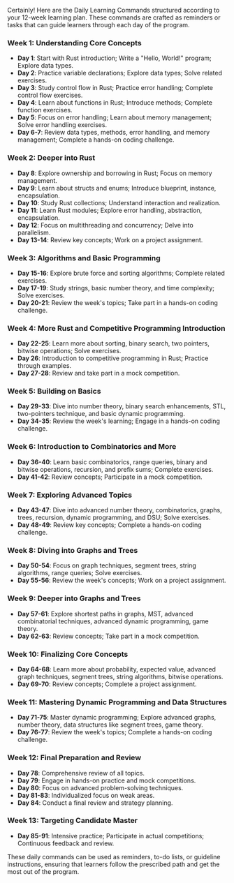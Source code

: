 Certainly! Here are the Daily Learning Commands structured according to your 12-week learning plan. These commands are crafted as reminders or tasks that can guide learners through each day of the program.

### **Week 1: Understanding Core Concepts**
- **Day 1**: Start with Rust introduction; Write a "Hello, World!" program; Explore data types.
- **Day 2**: Practice variable declarations; Explore data types; Solve related exercises.
- **Day 3**: Study control flow in Rust; Practice error handling; Complete control flow exercises.
- **Day 4**: Learn about functions in Rust; Introduce methods; Complete function exercises.
- **Day 5**: Focus on error handling; Learn about memory management; Solve error handling exercises.
- **Day 6-7**: Review data types, methods, error handling, and memory management; Complete a hands-on coding challenge.

### **Week 2: Deeper into Rust**
- **Day 8**: Explore ownership and borrowing in Rust; Focus on memory management.
- **Day 9**: Learn about structs and enums; Introduce blueprint, instance, encapsulation.
- **Day 10**: Study Rust collections; Understand interaction and realization.
- **Day 11**: Learn Rust modules; Explore error handling, abstraction, encapsulation.
- **Day 12**: Focus on multithreading and concurrency; Delve into parallelism.
- **Day 13-14**: Review key concepts; Work on a project assignment.

### **Week 3: Algorithms and Basic Programming**
- **Day 15-16**: Explore brute force and sorting algorithms; Complete related exercises.
- **Day 17-19**: Study strings, basic number theory, and time complexity; Solve exercises.
- **Day 20-21**: Review the week's topics; Take part in a hands-on coding challenge.

### **Week 4: More Rust and Competitive Programming Introduction**
- **Day 22-25**: Learn more about sorting, binary search, two pointers, bitwise operations; Solve exercises.
- **Day 26**: Introduction to competitive programming in Rust; Practice through examples.
- **Day 27-28**: Review and take part in a mock competition.

### **Week 5: Building on Basics**
- **Day 29-33**: Dive into number theory, binary search enhancements, STL, two-pointers technique, and basic dynamic programming.
- **Day 34-35**: Review the week's learning; Engage in a hands-on coding challenge.

### **Week 6: Introduction to Combinatorics and More**
- **Day 36-40**: Learn basic combinatorics, range queries, binary and bitwise operations, recursion, and prefix sums; Complete exercises.
- **Day 41-42**: Review concepts; Participate in a mock competition.

### **Week 7: Exploring Advanced Topics**
- **Day 43-47**: Dive into advanced number theory, combinatorics, graphs, trees, recursion, dynamic programming, and DSU; Solve exercises.
- **Day 48-49**: Review key concepts; Complete a hands-on coding challenge.

### **Week 8: Diving into Graphs and Trees**
- **Day 50-54**: Focus on graph techniques, segment trees, string algorithms, range queries; Solve exercises.
- **Day 55-56**: Review the week's concepts; Work on a project assignment.

### **Week 9: Deeper into Graphs and Trees**
- **Day 57-61**: Explore shortest paths in graphs, MST, advanced combinatorial techniques, advanced dynamic programming, game theory.
- **Day 62-63**: Review concepts; Take part in a mock competition.

### **Week 10: Finalizing Core Concepts**
- **Day 64-68**: Learn more about probability, expected value, advanced graph techniques, segment trees, string algorithms, bitwise operations.
- **Day 69-70**: Review concepts; Complete a project assignment.

### **Week 11: Mastering Dynamic Programming and Data Structures**
- **Day 71-75**: Master dynamic programming; Explore advanced graphs, number theory, data structures like segment trees, game theory.
- **Day 76-77**: Review the week's topics; Complete a hands-on coding challenge.

### **Week 12: Final Preparation and Review**
- **Day 78**: Comprehensive review of all topics.
- **Day 79**: Engage in hands-on practice and mock competitions.
- **Day 80**: Focus on advanced problem-solving techniques.
- **Day 81-83**: Individualized focus on weak areas.
- **Day 84**: Conduct a final review and strategy planning.

### **Week 13: Targeting Candidate Master**
- **Day 85-91**: Intensive practice; Participate in actual competitions; Continuous feedback and review.

These daily commands can be used as reminders, to-do lists, or guideline instructions, ensuring that learners follow the prescribed path and get the most out of the program.